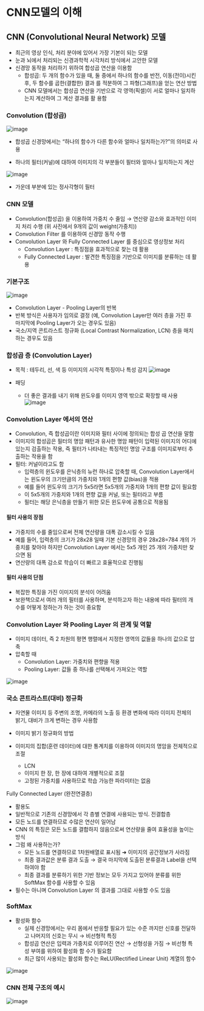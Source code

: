

# CNN모델의 이해
## CNN (Convolutional Neural Network) 모델
- 최근의 영상 인식, 처리 분야에 있어서 가장 기본이 되는 모델
- 눈과 뇌에서 처리되는 신경과학적 시각처리 방식에서 고안한 모델
- 신경망 동작을 처리하기 위하여 합성곱 연산을 이용함
  - 합성곱: 두 개의 함수가 있을 때, 둘 중에서 하나의 함수를 반전, 이동(전이)시킨 후, 두 함수를 곱한(결합한) 결과 를 적분하여 그 파형(그래프)을 얻는 연산 방법
  - CNN 모델에서는 합성곱 연산을 기반으로 각 영역(픽셀)이 서로 얼마나 일치하는지 계산하여 그  계산 결과를 활
용함

### Convolution (합성곱)
![image](https://github.com/user-attachments/assets/daf730c3-0961-440d-a642-d27734f114c9)

- 합성곱 신경망에서는 “하나의 함수가 다른 함수와 얼마나 일치하는가?”의 의미로 사용

- 하나의 필터(커널)에 대하여 이미지의 각 부분들이 필터와 얼마나 일치하는지 계산

![image](https://github.com/user-attachments/assets/b47e523e-bcaa-43b2-ac80-2462d55a8919)
- 가운데 부분에 있는 정사각형이 필터

### CNN 모델
- Convolution(합성곱) 을 이용하여 가중치 수 줄임 → 연산량 감소와 효과적인 이미지 처리 수행 (위 사진에서 9개의 값이 weight(가중치))
- Convolution Filter 를 이용하여 신경망 동작 수행
- Convolution Layer 와 Fully Connected Layer 를 중심으로 영상정보 처리
  - Convolution Layer : 특징점을 효과적으로 찾는 데 활용
  - Fully Connected Layer : 발견한 특징점을 기반으로 이미지를 분류하는 데 활용
 
### 기본구조
![image](https://github.com/user-attachments/assets/6f2ed7d8-5517-4f88-b964-dc8d5b4fb03f)

- Convolution Layer - Pooling Layer의 반복
- 반복 방식은 사용자가 임의로 결정 (예, Convolution Layer만 여러 층을 가진 후 마지막에 Pooling Layer가 오는 경우도 있음)
- 국소/지역 콘트라스트 정규화 (Local Contrast Normalization, LCN) 층을 매치하는 경우도 있음

### 합성곱 층 (Convolution Layer)
- 목적 : 테두리, 선, 색 등 이미지의 시각적 특징이나 특성 감지
![image](https://github.com/user-attachments/assets/141821e7-8e74-4e48-864a-b4a3b02f152b)

- 패딩
  - 더 좋은 결과를 내기 위해 윈도우를 이미지 영역 밖으로 확장할 때 사용
![image](https://github.com/user-attachments/assets/eb444a0c-6d28-4019-a23e-caa7a456c69e)

### Convolution Layer 에서의 연산
- Convolution, 즉 합성곱이란 이미지와 필터 사이에 정의되는 합성 곱 연산을 말함
- 이미지의 합성곱은 필터의 명암 패턴과 유사한 명암 패턴이 입력된 이미지의 어디에 있는지 검출하는 작용, 즉 필터가 나타내는 특징적인 명암 구조를 이미지로부터 추출하는 작용을 함
- 필터: 커널이라고도 함
  - 입력층의 윈도우를 은닉층의 뉴런 하나로 압축할 때, Convolution Layer에서는 윈도우의 크기만큼의 가중치와 1개의 편향 값(bias)을 적용
  - 예를 들어 윈도우의 크기가 5x5라면 5x5개의 가중치와 1개의 편향 값이 필요함
  - 이 5x5개의 가중치와 1개의 편향 값을 커널, 또는 필터라고 부름
  - 필터는 해당 은닉층을 만들기 위한 모든 윈도우에 공통으로 적용됨

#### 필터 사용의 장점
- 가중치의 수를 줄임으로써 전체 연산량을 대폭 감소시킬 수 있음
- 예를 들어, 입력층의 크기가 28x28 일때 기본 신경망의 경우 28x28=784 개의 가중치를 찾아야 하지만 Convolution Layer 에서는 5x5 개인 25 개의 가중치만 찾으면 됨
- 연산량의 대폭 감소로 학습이 더 빠르고 효율적으로 진행됨

#### 필터 사용의 단점
- 복잡한 특징을 가진 이미지의 분석이 어려움
- 보완책으로서 여러 개의 필터를 사용하며, 분석하고자 하는 내용에 따라 필터의 개수를 어떻게 정하는가 하는 것이 중요함


### Convolution Layer 와 Pooling Layer 의 관계 및 역할
- 이미지 데이터, 즉 2 차원의 평면 행렬에서 지정한 영역의 값들을 하나의 값으로 압축
- 압축할 때
  - Convolution Layer: 가중치와 편향을 적용
  - Pooling Layer: 값들 중 하나를 선택해서 가져오는 역할

![image](https://github.com/user-attachments/assets/632e9851-10d8-4d2e-b194-aad51e01309c)


### 국소 콘트라스트(대비) 정규화
- 자연물 이미지 등 주변의 조명, 카메라의 노출 등 환경 변화에 따라 이미지 전체의 밝기, 대비가 크게 변하는 경우 사용함

- 이미지 밝기 정규화의 방법

- 이미지의 집합(훈련 데이터)에 대한 통계치를 이용하여 이미지의 명암을 전체적으로 조절
  - LCN
  - 이미지 한 장, 한 장에 대하여 개별적으로 조절
  - 고정된 가중치를 사용하므로 학습 가능한 파라미터는 없음


Fully Connected Layer (완전연결층)
- 활용도
- 일반적으로 기존의 신경망에서 각 층별 연결에 사용되는 방식. 전결합층
- 모든 노드를 연결하므로 수많은 연산이 일어남
- CNN 의 특징은 모든 노드를 결합하지 않음으로써 연산량을 줄여 효율성을 높이는 방식
- 그럼 왜 사용하는가?
  - 모든 노드를 연결하므로 1차원배열로 표시됨 ➜ 이미지의 공간정보가 사라짐
  - 최종 결과값은 분류 결과 도출 → 결국 마지막에 도출된 분류결과 Label을 선택하여야 함
  - 최종 결과를 분류하기 위한 기반 정보는 모두 가지고 있어야 분류를 위한 SoftMax 함수를 사용할 수 있음
- 필수는 아니며 Convolution Layer 의 결과를 그대로 사용할 수도 있음

### SoftMax
- 활성화 함수
  - 실제 신경망에서는 우리 몸에서 반응할 필요가 있는 수준 까지만 신호를 전달하고 나머지의 신호는 무시 → 비선형적 특징
  - 합성곱 연산은 입력과 가중치로 이루어진 연산 → 선형성을 가짐 → 비선형 특성 부여를 위하여 활성화 함 수가 필요함
  - 최근 많이 사용되는 활성화 함수는 ReLU(Rectified Linear Unit) 계열의 함수

![image](https://github.com/user-attachments/assets/f8e2a1a8-b888-43bd-849f-f5b1fd8339ff)

### CNN 전체 구조의 예시

![image](https://github.com/user-attachments/assets/59728742-be4c-4129-968b-c6a8a1914538)































